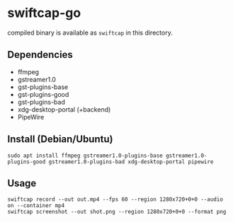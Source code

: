 # swiftcap-go
compiled binary is available as `swiftcap` in this directory.

## Dependencies
- ffmpeg
- gstreamer1.0
- gst-plugins-base
- gst-plugins-good
- gst-plugins-bad
- xdg-desktop-portal (+backend)
- PipeWire

## Install (Debian/Ubuntu)
```
sudo apt install ffmpeg gstreamer1.0-plugins-base gstreamer1.0-plugins-good gstreamer1.0-plugins-bad xdg-desktop-portal pipewire
```

## Usage
```
swiftcap record --out out.mp4 --fps 60 --region 1280x720+0+0 --audio on --container mp4
swiftcap screenshot --out shot.png --region 1280x720+0+0 --format png
```

